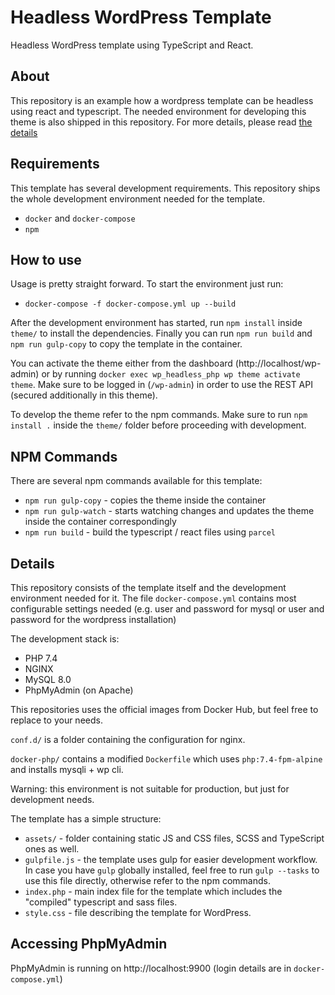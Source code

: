 # Headless WordPress Template

Headless WordPress template using TypeScript and React.

## About

This repository is an example how a wordpress template can be headless using react and typescript. The needed environment for developing this theme is also shipped in this repository. For more details, please read [the details](#details)

## Requirements

This template has several development requirements. This repository ships the whole development environment needed for the template.

- `docker` and `docker-compose`
- `npm`

## How to use

Usage is pretty straight forward. To start the environment just run:

- `docker-compose -f docker-compose.yml up --build`

After the development environment has started, run `npm install` inside `theme/` to install the dependencies. Finally you can run `npm run build` and `npm run gulp-copy` to copy the template in the container.

You can activate the theme either from the dashboard (http://localhost/wp-admin) or by running `docker exec wp_headless_php wp theme activate theme`. Make sure to be logged in (`/wp-admin`) in order to use the REST API (secured additionally in this theme).

To develop the theme refer to the npm commands. Make sure to run `npm install .` inside the `theme/` folder before proceeding with development.

## NPM Commands

There are several npm commands available for this template:

- `npm run gulp-copy` - copies the theme inside the container
- `npm run gulp-watch` - starts watching changes and updates the theme inside the container correspondingly
- `npm run build` - build the typescript / react files using `parcel`

## Details

This repository consists of the template itself and the development environment needed for it. The file `docker-compose.yml` contains most configurable settings needed (e.g. user and password for mysql or user and password for the wordpress installation)

The development stack is:

- PHP 7.4
- NGINX
- MySQL 8.0
- PhpMyAdmin (on Apache)

This repositories uses the official images from Docker Hub, but feel free to replace to your needs.

`conf.d/` is a folder containing the configuration for nginx.

`docker-php/` contains a modified `Dockerfile` which uses `php:7.4-fpm-alpine` and installs mysqli + wp cli.

Warning: this environment is not suitable for production, but just for development needs.

The template has a simple structure:

- `assets/` - folder containing static JS and CSS files, SCSS and TypeScript ones as well.
- `gulpfile.js` - the template uses gulp for easier development workflow. In case you have `gulp` globally installed, feel free to run `gulp --tasks` to use this file directly, otherwise refer to the npm commands.
- `index.php` - main index file for the template which includes the "compiled" typescript and sass files.
- `style.css` - file describing the template for WordPress.

## Accessing PhpMyAdmin

PhpMyAdmin is running on http://localhost:9900 (login details are in `docker-compose.yml`)
